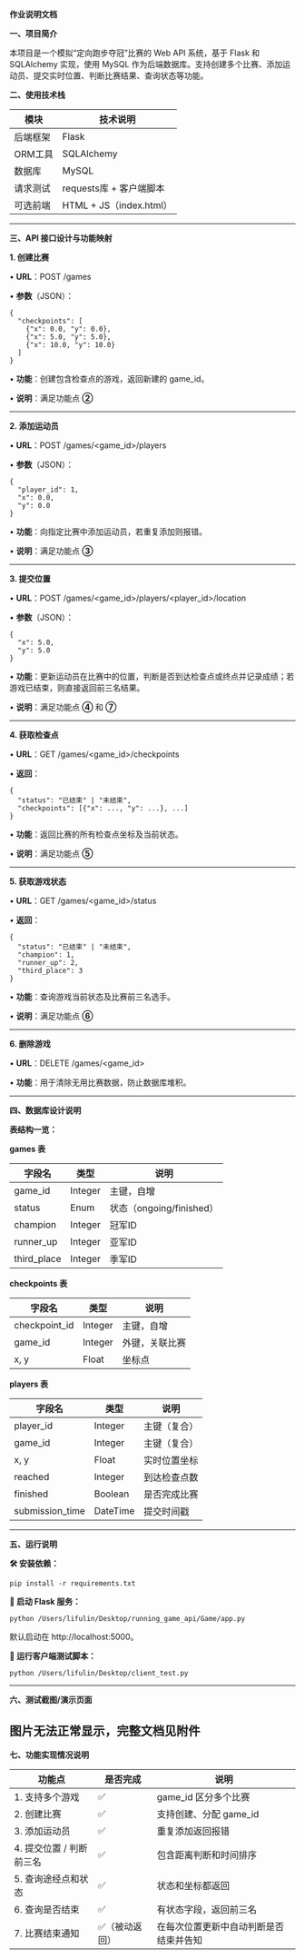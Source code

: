 

**作业说明文档**

**一、项目简介**

本项目是一个模拟“定向跑步夺冠”比赛的 Web API 系统，基于 Flask 和 SQLAlchemy 实现，使用 MySQL 作为后端数据库。支持创建多个比赛、添加运动员、提交实时位置、判断比赛结果、查询状态等功能。


**二、使用技术栈**

| **模块** | **技术说明**              |
| ------ | --------------------- |
| 后端框架   | Flask                 |
| ORM工具  | SQLAlchemy            |
| 数据库    | MySQL                 |
| 请求测试   | requests库 + 客户端脚本     |
| 可选前端   | HTML + JS（index.html） |

---

**三、API 接口设计与功能映射**

**1. 创建比赛**

• **URL**：POST /games

• **参数**（JSON）：

```
{
  "checkpoints": [
    {"x": 0.0, "y": 0.0},
    {"x": 5.0, "y": 5.0},
    {"x": 10.0, "y": 10.0}
  ]
}
```

• **功能**：创建包含检查点的游戏，返回新建的 game_id。

• **说明**：满足功能点 **②**

---

**2. 添加运动员**

• **URL**：POST /games/<game_id>/players

• **参数**（JSON）：

```
{
  "player_id": 1,
  "x": 0.0,
  "y": 0.0
}
```

• **功能**：向指定比赛中添加运动员，若重复添加则报错。

• **说明**：满足功能点 **③**

---

**3. 提交位置**

• **URL**：POST /games/<game_id>/players/<player_id>/location

• **参数**（JSON）：

```
{
  "x": 5.0,
  "y": 5.0
}
```

• **功能**：更新运动员在比赛中的位置，判断是否到达检查点或终点并记录成绩；若游戏已结束，则直接返回前三名结果。

• **说明**：满足功能点 **④** 和 **⑦**

---

**4. 获取检查点**

• **URL**：GET /games/<game_id>/checkpoints

• **返回**：

```
{
  "status": "已结束" | "未结束",
  "checkpoints": [{"x": ..., "y": ...}, ...]
}
```

• **功能**：返回比赛的所有检查点坐标及当前状态。

• **说明**：满足功能点 **⑤**

---

**5. 获取游戏状态**

• **URL**：GET /games/<game_id>/status

• **返回**：

```
{
  "status": "已结束" | "未结束",
  "champion": 1,
  "runner_up": 2,
  "third_place": 3
}
```

• **功能**：查询游戏当前状态及比赛前三名选手。

• **说明**：满足功能点 **⑥**

---

**6. 删除游戏**

• **URL**：DELETE /games/<game_id>

• **功能**：用于清除无用比赛数据，防止数据库堆积。

---

**四、数据库设计说明**

**表结构一览：**

**games 表**

| **字段名**     | **类型**  | **说明**               |
| ----------- | ------- | -------------------- |
| game_id     | Integer | 主键，自增                |
| status      | Enum    | 状态（ongoing/finished） |
| champion    | Integer | 冠军ID                 |
| runner_up   | Integer | 亚军ID                 |
| third_place | Integer | 季军ID                 |

**checkpoints 表**

| **字段名**       | **类型**  | **说明**  |
| ------------- | ------- | ------- |
| checkpoint_id | Integer | 主键，自增   |
| game_id       | Integer | 外键，关联比赛 |
| x, y          | Float   | 坐标点     |

**players 表**

| **字段名**         | **类型**   | **说明** |
| --------------- | -------- | ------ |
| player_id       | Integer  | 主键（复合） |
| game_id         | Integer  | 主键（复合） |
| x, y            | Float    | 实时位置坐标 |
| reached         | Integer  | 到达检查点数 |
| finished        | Boolean  | 是否完成比赛 |
| submission_time | DateTime | 提交时间戳  |

---

**五、运行说明**

**🛠️ 安装依赖：**

```
pip install -r requirements.txt
```

**🚀 启动 Flask 服务：**

```
python /Users/lifulin/Desktop/running_game_api/Game/app.py
```

默认启动在 http://localhost:5000。

**🧪 运行客户端测试脚本：**

```
python /Users/lifulin/Desktop/client_test.py
```

---

**六、测试截图/演示页面**

图片无法正常显示，完整文档见附件
---

**七、功能实现情况说明**

| **功能点**         | **是否完成** | **说明**              |
| --------------- | -------- | ------------------- |
| 1. 支持多个游戏       | ✅        | game_id 区分多个比赛      |
| 2. 创建比赛         | ✅        | 支持创建、分配 game_id     |
| 3. 添加运动员        | ✅        | 重复添加返回报错            |
| 4. 提交位置 / 判断前三名 | ✅        | 包含距离判断和时间排序         |
| 5. 查询途经点和状态     | ✅        | 状态和坐标都返回            |
| 6. 查询是否结束       | ✅        | 有状态字段，返回前三名         |
| 7. 比赛结束通知       | ✅（被动返回）  | 在每次位置更新中自动判断是否结束并告知 |
